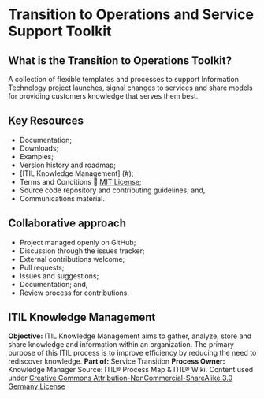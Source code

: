 # Transition to Operations and Service Support Toolkit
## What is the Transition to Operations Toolkit? 
A collection of flexible templates and processes to support Information Technology project launches, signal changes to services and share models for providing customers knowledge that serves them best.
## Key Resources
* Documentation;
* Downloads;
* Examples;
* Version history and roadmap;
* [ITIL Knowledge Management] (#);
* Terms and Conditions :link: [MIT License](/LICENSE.md);
* Source code repository and contributing guidelines; and,
* Communications material.
## Collaborative approach
* Project managed openly on GitHub;
* Discussion through the issues tracker;
* External contributions welcome;
* Pull requests;
* Issues and suggestions;
* Documentation; and,
* Review process for contributions.
## ITIL Knowledge Management
**Objective:** ITIL Knowledge Management aims to gather, analyze, store and share knowledge and information within an organization. The primary purpose of this ITIL process is to improve efficiency by reducing the need to rediscover knowledge.
**Part of:** Service Transition
**Process Owner:** Knowledge Manager
Source: ITIL® Process Map & ITIL® Wiki. Content used under  [Creative Commons Attribution-NonCommercial-ShareAlike 3.0 Germany License](https://creativecommons.org/licenses/by-nc-sa/3.0/de/deed.en)

